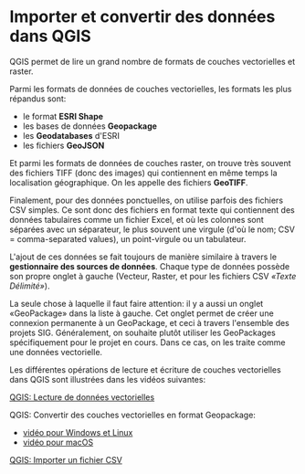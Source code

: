 # Importer et convertir des données dans QGIS

QGIS permet de lire un grand nombre de formats de couches vectorielles et raster.

Parmi les formats de données de couches vectorielles, les formats les plus répandus sont:

- le format **ESRI Shape**
- les bases de données **Geopackage**
- les **Geodatabases** d'ESRI
- les fichiers **GeoJSON**

Et parmi les formats de données de couches raster, on trouve très souvent des fichiers TIFF (donc des images) qui contiennent en même temps la localisation géographique. On les appelle des fichiers **GeoTIFF**.

Finalement, pour des données ponctuelles, on utilise parfois des fichiers CSV simples. Ce sont donc des fichiers en format texte qui contiennent des données tabulaires comme un fichier Excel, et où les colonnes sont séparées avec un séparateur, le plus souvent une virgule (d'où le nom; CSV = comma-separated values), un point-virgule ou un tabulateur.

L'ajout de ces données se fait toujours de manière similaire à travers le **gestionnaire des sources de données**. Chaque type de données possède son propre onglet à gauche (Vecteur, Raster, et pour les fichiers CSV *«Texte Délimité»*).

La seule chose à laquelle il faut faire attention: il y a aussi un onglet «GeoPackage» dans la liste à gauche. Cet onglet permet de créer une connexion permanente à un GeoPackage, et ceci à travers l'ensemble des projets SIG. Généralement, on souhaite plutôt utiliser les GeoPackages spécifiquement pour le projet en cours. Dans ce cas, on les traite comme une données vectorielle.

Les différentes opérations de lecture et écriture de couches vectorielles dans QGIS sont illustrées dans les vidéos suivantes:

[QGIS: Lecture de données vectorielles](https://youtu.be/crAKLIPPCqQ)

QGIS: Convertir des couches vectorielles en format Geopackage:
- [vidéo pour Windows et Linux](https://youtu.be/xRDcsOJy6Fw)
- [vidéo pour macOS](https://youtu.be/https://youtu.be/RNsoMtcVjUo)

[QGIS: Importer un fichier CSV](https://youtu.be/AsNhCy2ztUg)
